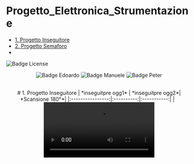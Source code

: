 # Progetto_Elettronica_Strumentazione
- [1. Progetto Inseguitore](#1-Progetto-Inseguitore)
- [2. Progetto Semaforo](#2-Progetto-Semaforo)
- <br>
![Badge License]
<div align = center>

![Badge Edoardo]
![Badge Manuele]
![Badge Peter]
<div>
 <br>
# 1. Progetto Inseguitore
| *inseguitpre ogg1* | *inseguitpre ogg2*| *Scansione 180°*|
|:----------------:|:----------:|:-----------:|
|  <video src="

https://github.com/EdoGitMira/Progetto_Elettronica_Strumentazione/assets/49036361/011a9d13-0bde-471a-bb6c-143b7d44c1ec

">   |  <video src="

https://github.com/EdoGitMira/Progetto_Elettronica_Strumentazione/assets/49036361/2202176f-ad6c-40ce-be80-fb46fe5914d1

">     |   <video src="

https://github.com/EdoGitMira/Progetto_Elettronica_Strumentazione/assets/49036361/eec919b9-b86a-4c39-af9a-4862db92e79c

">    |

 <br>
# 2. Progetto Semaforo

  
  
[Badge License]: https://img.shields.io/badge/License-MIT-yellow.svg?style=for-the-badge
[Badge Edoardo]: https://img.shields.io/badge/Edoardo_Mirandola-FFC000?style=for-the-badge
[Badge Manuele]: https://img.shields.io/badge/Manuele_Pennacchio-FFC000?style=for-the-badge
[Badge Peter]: https://img.shields.io/badge/Peter_William_Gurguis_Fares-FFC000?style=for-the-badge
